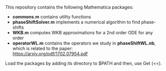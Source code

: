 
This repository contains the following Mathematica packages:
* **commons.m** contains utility functions
* **phaseShiftSolver.m** implements a numerical algorithm to find phase-shifts 
* **WKB.m** computes WKB approximations for a 2nd order ODE for any order
* **operatorWL.m** contains the operators we study in **phaseShiftWL.nb**, which is related to the paper:<br />
https://arxiv.org/pdf/1702.07954.pdf <br />


Load the packages by adding its directory to $PATH and then, use Get (<<).
